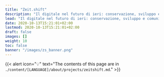```yaml
---
title: "Zeit.shift"
description: "Il digitale nel futuro di ieri: conservazione, sviluppo e comunicazione del patrimonio culturale e testuale di tutto il Tirolo"
lead: "Il digitale nel futuro di ieri: conservazione, sviluppo e comunicazione del patrimonio culturale e testuale di tutto il Tirolo"
date: 2020-10-13T15:21:01+02:00
lastmod: 2020-10-13T15:21:01+02:00
draft: false
images: []
weight: 10
toc: false
banner: "/images/zs_banner.png"
---
```


{{< alert icon="💡" text="The contents of this page are in `./content/[LANGUAGE]/about/projects/zeitshift.md`." >}}
